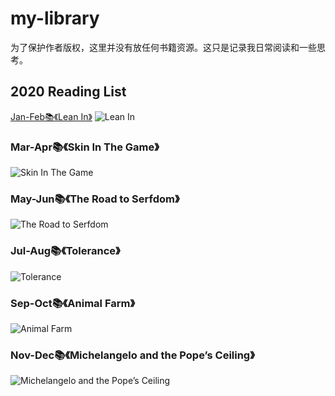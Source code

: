 # my-library
为了保护作者版权，这里并没有放任何书籍资源。这只是记录我日常阅读和一些思考。

## 2020 Reading List
[Jan-Feb📚《Lean In》](https://github.com/ykl124/my-library/blob/master/%E3%80%8ALean%20in%E3%80%8B.md)
![Lean In](https://img1.doubanio.com/view/subject/s/public/s28023208.jpg)<br>
### Mar-Apr📚《Skin In The Game》
![Skin In The Game](https://img1.doubanio.com/view/subject/s/public/s29824647.jpg)<br>
### May-Jun📚《The Road to Serfdom》
![The Road to Serfdom](https://img9.doubanio.com/view/subject/s/public/s3518844.jpg)<br>
### Jul-Aug📚《Tolerance》
![Tolerance](https://img3.doubanio.com/view/subject/s/public/s29126522.jpg)<br>
### Sep-Oct📚《Animal Farm》
![Animal Farm](https://img1.doubanio.com/view/subject/s/public/s11909707.jpg)<br>
### Nov-Dec📚《Michelangelo and the Pope’s Ceiling》
![Michelangelo and the Pope’s Ceiling](https://img3.doubanio.com/view/subject/s/public/s29389142.jpg)